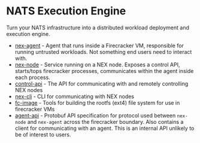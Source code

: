 # NATS Execution Engine
Turn your NATS infrastructure into a distributed workload deployment and execution engine.

* [nex-agent](./nex-agent) - Agent that runs inside a Firecracker VM, responsible for running untrusted workloads. Not something end users need to interact with.
* [nex-node](./nex-node) - Service running on a NEX node. Exposes a control API, starts/tops firecracker processes, communicates within the agent inside each process.
* [control-api](./control-api/) - The API for communicating with and remotely controlling NEX nodes
* [nex-cli](./nex-cli) - CLI for communicating with NEX nodes
* [fc-image](./fc-image/) - Tools for building the rootfs (ext4) file system for use in firecracker VMs
* [agent-api](./agent-api/) - Protobuf API specification for protocol used between `nex-node` and `nex-agent` across the firecracker boundary. Also contains a client for communicating with an agent. This is an internal API unlikely to be of interest to users.